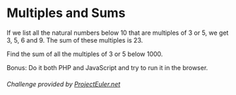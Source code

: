 # Multiples and Sums

If we list all the natural numbers below 10 that are multiples of 3 or 5, we get 3, 5, 6 and 9. The sum of these multiples is 23.

Find the sum of all the multiples of 3 or 5 below 1000.

Bonus: Do it both PHP and JavaScript and try to run it in the browser.

###### Challenge provided by [ProjectEuler.net](http://www.projecteuler.net)